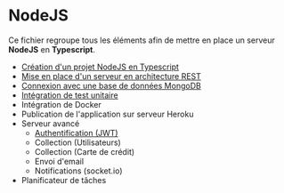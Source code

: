 # NodeJS

Ce fichier regroupe tous les éléments afin de mettre en place un serveur **NodeJS** en **Typescript**.

- [Création d'un projet NodeJS en Typescript](create-node-typescript-project.md)
- [Mise en place d'un serveur en architecture REST](express-rest-architecture.md)
- [Connexion avec une base de données MongoDB](mongodb.md)
- [Intégration de test unitaire](jest-installation.md)
- Intégration de Docker
- Publication de l'application sur serveur Heroku
- Serveur avancé
  - [Authentification (JWT)](auth.md)
  - Collection (Utilisateurs)
  - Collection (Carte de crédit)
  - Envoi d'email
  - Notifications (socket.io)
- Planificateur de tâches

